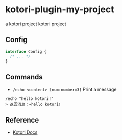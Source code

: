 # kotori-plugin-my-project

a kotori project kotori project

## Config

```typescript
interface Config {
  /* ... */
}
```

## Commands

- `/echo <content> [num:number=3]` Print a message

```text
/echo "hello kotori!"
> 返回消息：~hello kotori!
```

## Reference

- [Kotori Docs](https://kotori.js.org/)
